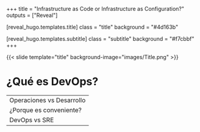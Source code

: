 +++
title = "Infrastructure as Code or Infrastructure as Configuration?"
outputs = ["Reveal"]

[reveal_hugo.templates.title]
class = "title"
background = "#4d163b"

[reveal_hugo.templates.subtitle]
class = "subtitle"
background = "#f7cbbf"
+++

{{< slide template="title" background-image="images/Title.png" >}}

# ¿Qué es DevOps?

| |
| --- |
| Operaciones vs Desarrollo |
| ¿Porque es conveniente? |
| DevOps vs SRE |
